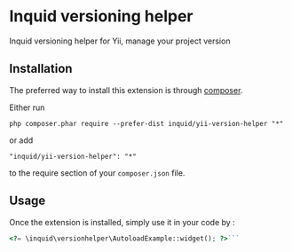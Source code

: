 Inquid versioning helper
========================
Inquid versioning helper for Yii, manage your project version

Installation
------------

The preferred way to install this extension is through [composer](http://getcomposer.org/download/).

Either run

```
php composer.phar require --prefer-dist inquid/yii-version-helper "*"
```

or add

```
"inquid/yii-version-helper": "*"
```

to the require section of your `composer.json` file.


Usage
-----

Once the extension is installed, simply use it in your code by  :

```php
<?= \inquid\versionhelper\AutoloadExample::widget(); ?>```